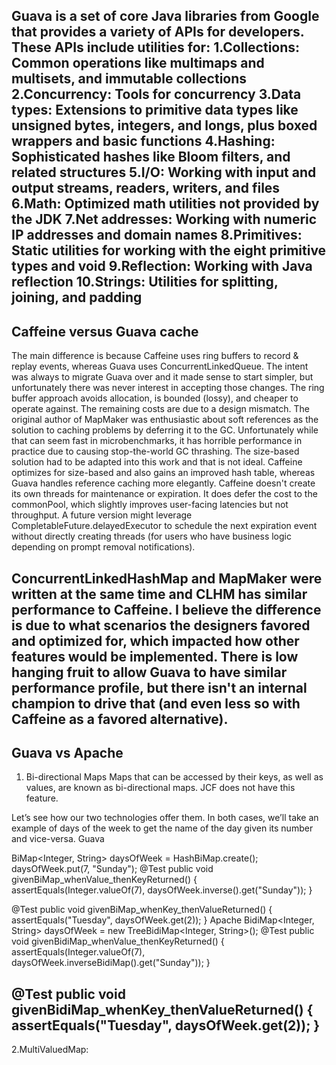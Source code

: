Guava is a set of core Java libraries from Google that provides a variety of APIs for developers. 
These APIs include utilities for:
1.Collections: Common operations like multimaps and multisets, and immutable collections
2.Concurrency: Tools for concurrency
3.Data types: Extensions to primitive data types like unsigned bytes, integers, and longs, plus boxed wrappers and basic functions
4.Hashing: Sophisticated hashes like Bloom filters, and related structures
5.I/O: Working with input and output streams, readers, writers, and files
6.Math: Optimized math utilities not provided by the JDK
7.Net addresses: Working with numeric IP addresses and domain names
8.Primitives: Static utilities for working with the eight primitive types and void
9.Reflection: Working with Java reflection
10.Strings: Utilities for splitting, joining, and padding
------------------------------------------------------
Caffeine versus Guava cache
------------------------------------------------------
The main difference is because Caffeine uses ring buffers to record & replay events, whereas Guava uses ConcurrentLinkedQueue. 
The intent was always to migrate Guava over and it made sense to start simpler, but unfortunately there was never interest in accepting those changes. 
The ring buffer approach avoids allocation, is bounded (lossy), and cheaper to operate against.
The remaining costs are due to a design mismatch. The original author of MapMaker was enthusiastic about soft references as the solution to caching problems
by deferring it to the GC. Unfortunately while that can seem fast in microbenchmarks, it has horrible performance in practice due to causing stop-the-world GC 
thrashing. The size-based solution had to be adapted into this work and that is not ideal. Caffeine optimizes for size-based and also gains an improved hash table, 
whereas Guava handles reference caching more elegantly.
Caffeine doesn't create its own threads for maintenance or expiration. It does defer the cost to the commonPool, which slightly improves user-facing latencies
but not throughput. A future version might leverage CompletableFuture.delayedExecutor to schedule the next expiration event without directly creating threads 
(for users who have business logic depending on prompt removal notifications).

ConcurrentLinkedHashMap and MapMaker were written at the same time and CLHM has similar performance to Caffeine. I believe the difference is due to what 
scenarios the designers favored and optimized for, which impacted how other features would be implemented. There is low hanging fruit to allow Guava to have 
similar performance profile, but there isn't an internal champion to drive that (and even less so with Caffeine as a favored alternative).
------------------------------------------------------
Guava vs Apache
------------------------------------------------------
1. Bi-directional Maps
Maps that can be accessed by their keys, as well as values, are known as bi-directional maps. JCF does not have this feature.

Let’s see how our two technologies offer them. In both cases, we’ll take an example of days of the week to get the name of the day given its number and vice-versa.
Guava

BiMap<Integer, String> daysOfWeek = HashBiMap.create();
daysOfWeek.put(7, "Sunday");
@Test
public void givenBiMap_whenValue_thenKeyReturned() {
assertEquals(Integer.valueOf(7), daysOfWeek.inverse().get("Sunday"));
}

@Test
public void givenBiMap_whenKey_thenValueReturned() {
assertEquals("Tuesday", daysOfWeek.get(2));
}
Apache
BidiMap<Integer, String> daysOfWeek = new TreeBidiMap<Integer, String>();
@Test
public void givenBidiMap_whenValue_thenKeyReturned() {
assertEquals(Integer.valueOf(7), daysOfWeek.inverseBidiMap().get("Sunday"));
}

@Test
public void givenBidiMap_whenKey_thenValueReturned() {
assertEquals("Tuesday", daysOfWeek.get(2));
}
-------------------
2.MultiValuedMap: